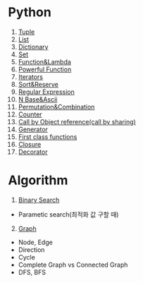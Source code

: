 # Python

1. [Tuple](https://dortmoot.tistory.com/91)
2. [List](https://dortmoot.tistory.com/90)
3. [Dictionary](https://dortmoot.tistory.com/92)
4. [Set](https://dortmoot.tistory.com/93)
5. [Function&Lambda](https://dortmoot.tistory.com/95)
6. [Powerful Function](https://dortmoot.tistory.com/94)
7. [Iterators](https://dortmoot.tistory.com/96)
8. [Sort&Reserve](https://dortmoot.tistory.com/97)
9. [Regular Expression](https://dortmoot.tistory.com/98)
10. [N Base&Ascii](https://dortmoot.tistory.com/99)
11. [Permutation&Combination](https://dortmoot.tistory.com/100)
12. [Counter](https://dortmoot.tistory.com/101)
13. [Call by Object reference(call by sharing)](https://dortmoot.tistory.com/102)
14. [Generator](https://dortmoot.tistory.com/103)
15. [First class functions](https://dortmoot.tistory.com/104)
16. [Closure](https://dortmoot.tistory.com/105)
17. [Decorator](https://dortmoot.tistory.com/106)

# Algorithm
1. [Binary Search](https://dortmoot.tistory.com/9)
- Parametic search(최적화 값 구할 때)
2. [Graph](https://dortmoot.tistory.com/12)
- Node, Edge
- Direction
- Cycle
- Complete Graph vs Connected Graph
- DFS, BFS
